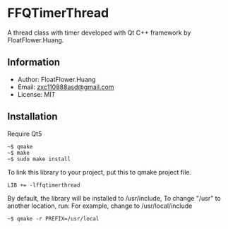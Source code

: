 FFQTimerThread
===

A thread class with timer developed with Qt C++ framework by FloatFlower.Huang.

## Information
+ Author: FloatFlower.Huang
+ Email: zxc110888asd@gmail.com
+ License: MIT

## Installation
Require Qt5
```shell
~$ qmake
~$ make
~$ sudo make install
```
To link this library to your project, put this to qmake project file.
```
LIB += -lffqtimerthread
```
By default, the library will be installed to /usr/include, To change "/usr" to another location, run:
For example, change to /usr/local/include
```
~$ qmake -r PREFIX=/usr/local
```

